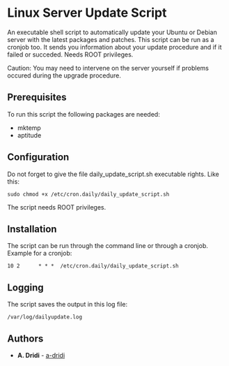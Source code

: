 # Linux Server Update Script

An executable shell script to automatically update your Ubuntu or Debian server with the latest packages and patches. This script can be run as a cronjob too. It sends you information about your update procedure and if it failed or succeded. Needs ROOT privileges. 

Caution: You may need to intervene on the server yourself if problems occured during the upgrade procedure. 

## Prerequisites
To run this script the following packages are needed:
* mktemp
* aptitude

## Configuration
Do not forget to give the file daily_update_script.sh executable rights. Like this:
```
sudo chmod +x /etc/cron.daily/daily_update_script.sh
```
The script needs ROOT privileges.

## Installation
The script can be run through the command line or through a cronjob.
Example for a cronjob:
```
10 2      * * *  /etc/cron.daily/daily_update_script.sh
```

## Logging
The script saves the output in this log file:
```
/var/log/dailyupdate.log
```

## Authors

* **A. Dridi** - [a-dridi](https://github.com/a-dridi/)


